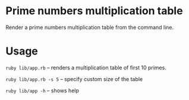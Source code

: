 # Prime numbers multiplication table

Render a prime numbers multiplication table from the command line.

# Usage

`ruby lib/app.rb` – renders a multiplication table of first 10 primes.

`ruby lib/app.rb -s 5` – specify custom size of the table

`ruby lib/app -h` – shows help
